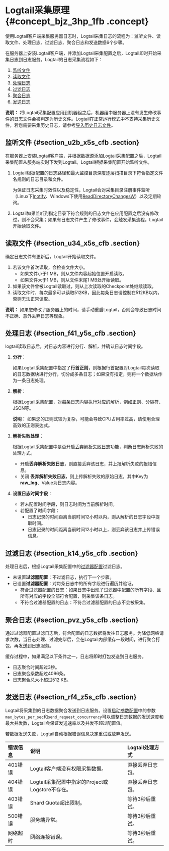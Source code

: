 # Logtail采集原理 {#concept_bjz_3hp_1fb .concept}

使用Logtail客户端采集服务器日志时，Logtail采集日志的流程为：监听文件、读取文件、处理日志、过滤日志、聚合日志和发送数据6个步骤。

在服务器上安装Logtail客户端，并添加Logtail采集配置之后，Logtail即时开始采集日志到日志服务。Logtail的日志采集流程如下：

1.  [监听文件](#)
2.  [读取文件](#)
3.  [处理日志](#)
4.  [过滤日志](#)
5.  [聚合日志](#)
6.  [发送日志](#)

**说明：** 将Logtail采集配置应用到机器组之后，机器组中服务器上没有发生修改事件的日志文件会被判定为历史文件。Logtail在正常运行模式中不支持采集历史文件，若您需要采集历史日志，请参考[导入历史日志文件](cn.zh-CN/用户指南/Logtail采集/文本日志/导入历史日志文件.md)。

## 监听文件 {#section_u2b_x5s_cfb .section}

在服务器上安装Logtail客户端，并根据数据源添加Logtail采集配置之后，Logtail采集配置从服务端实时下发到Logtail。Logtail根据采集配置开始监听文件。

1.  Logtail根据配置的日志路径和最大监控目录深度逐层扫描目录下符合指定文件名规则的日志目录和文件。

    为保证日志采集时效性以及稳定性，Logtail会对采集目录注册事件监听（Linux下[Inotify](http://man7.org/linux/man-pages/man7/inotify.7.html)、Windows下使用[ReadDirectoryChangesW](https://docs.microsoft.com/zh-cn/windows/desktop/api/winbase/nf-winbase-readdirectorychangesw)）以及定期轮询。

2.  Logtail如果监听到指定目录下符合规则的日志文件在应用配置之后没有修改过，则不会采集；如果有日志文件产生了修改事件，会触发采集流程，Logtail开始读取文件。

## 读取文件 {#section_u34_x5s_cfb .section}

确定日志文件有更新后，Logtail开始读取文件。

1.  若该文件首次读取，会检查文件大小。
    -   如果文件小于1 MB，则从文件内容起始位置开启读取。
    -   如果文件大于1 MB，则从文件末尾1 MB处开始读取。
2.  如果该文件曾被Logtail读取过，则从上次读取的Checkpoint处继续读取。
3.  读取文件时，每次最多可以读取512KB，因此每条日志请控制在512KB以内，否则无法正常读取。

**说明：** 如果您修改了服务器上的时间，请手动重启Logtail，否则会导致日志时间不正确、意外丢弃日志等现象。

## 处理日志 {#section_f41_y5s_cfb .section}

logtail读取日志后，对日志内容进行分行、解析，并确认日志时间字段。

1.  **分行**：

    如果Logtail采集配置中指定了**行首正则**，则根据行首配置对Logtail每次读取的日志数据块进行分行，切分成多条日志；如果没有指定，则将一个数据块作为一条日志处理。

2.  **解析**：

    根据Logtail采集配置，对每条日志内容执行对应的解析，例如正则、分隔符、JSON等。

    **说明：** 如果您的正则式较为复杂，可能会导致CPU占用率过高，请使用合理高效的正则表达式。

3.  **解析失败处理**：

    根据Logtail采集配置中是否开启[丢弃解析失败日志](cn.zh-CN/用户指南/Logtail采集/文本日志/采集文本日志.md#table_eq2_ccc_wdb)功能，判断日志解析失败的处理方式。

    -   开启**丢弃解析失败日志**，则直接丢弃该日志，并上报解析失败的报错信息。
    -   关闭 **丢弃解析失败日志**，则上传解析失败的原始日志，其中Key为**raw\_log**、Value为日志内容。
4.  **设置日志时间字段**：

    -   若未配置时间字段，则日志时间为当前解析时间。
    -   若配置了时间字段：
        -   日志记录的时间距离当前时间12小时以内，则从解析的日志字段中提取时间。
        -   日志记录的时间距离当前时间12小时以上，则丢弃该日志并上传错误信息。

## 过滤日志 {#section_k14_y5s_cfb .section}

处理日志后，根据Logtail采集配置中的[过滤器配置](https://www.alibabacloud.com/help/zh/doc-detail/28967.htm)过滤日志。

-   未设置**过滤器配置**：不过滤日志，执行下一个步骤。
-   已设置**过滤器配置**：对每条日志中的所有字段进行遍历并验证。
    -   符合过滤器配置的日志：如果日志中出现了过滤器中配置的所有字段、且所有对应的字段全部符合配置，则采集该条日志。
    -   不符合过滤器配置的日志：不符合过滤器配置的日志不会被采集。

## 聚合日志 {#section_pvz_y5s_cfb .section}

通过过滤器配置过滤日志后，符合配置的日志数据将发往日志服务。为降低网络请求次数，当日志处理、过滤完毕后，会在Logtail内部缓存一段时间，进行聚合打包，再发送到日志服务。

缓存过程中，如果满足以下条件之一，日志将即时打包发送到日志服务。

-   日志聚合时间超过3秒。
-   日志聚合条数超过4096条。
-   日志聚合总大小超过512 KB。

## 发送日志 {#section_rf4_z5s_cfb .section}

Logtail将采集到的日志数据聚合发送到日志服务。设置[启动参数配置](https://www.alibabacloud.com/help/zh/doc-detail/32278.htm)中的参数`max_bytes_per_sec`和`send_request_concurrency`可以调整日志数据的发送速度和最大并发数，Logtail会保证发送速率以及并发不超过配置值。

若数据发送失败，Logtail自动根据错误信息决定重试或放弃发送。

|错误信息|说明|Logtail处理方式|
|:---|:-|:----------|
|401错误|Logtail客户端没有权限采集数据。|直接丢弃日志包。|
|404错误|Logtail采集配置中指定的Project或Logstore不存在。|直接丢弃日志包。|
|403错误|Shard Quota超出限制。|等待3秒后重试。|
|500错误|服务端异常。|等待3秒后重试。|
|网络超时|网络连接错误。|等待3秒后重试。|

